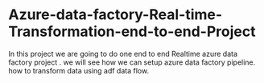 # Azure-data-factory-Real-time-Transformation-end-to-end-Project
In this project we are going to do one end to end Realtime azure data factory project . we will see how we can setup azure data factory pipeline. how to transform data using adf data flow.
